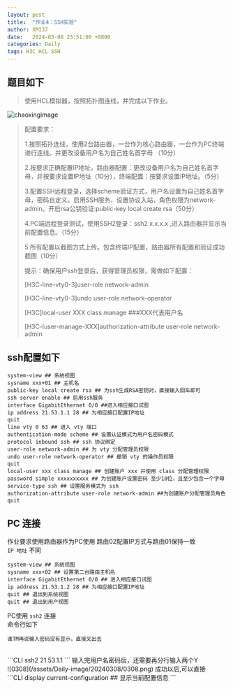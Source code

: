 ```yaml
---
layout: post
title:  "作业4：SSH实验"
author: XM137
date:   2024-03-08 23:51:00 +0800
categories: Daily
tags: H3C HCL SSH
---
```

## 题目如下
> 使用HCL模拟器，按照拓扑图连线，并完成以下作业。
>
![chaoxingimage](https://p.ananas.chaoxing.com/star3/origin/1c1c364a19c218c035862c176aa48dd0.png)
>
>配置要求：
>
> 
> 1.按照拓扑连线，使用2台路由器，一台作为核心路由器，一台作为PC终端进行连线。并更改设备用户名为自己姓名首字母 （10分）
> 
> 2.按要求正确配置IP地址，路由器配置：更改设备用户名为自己姓名首字母，并按要求设置IP地址（10分），终端配置：按要求设置IP地址。（5分）
> 
> 3.配置SSH远程登录，选择scheme验证方式，用户名设置为自己姓名首字母，密码自定义。启用SSH服务，设置协议入站，角色权限为network-admin。开启rsa公钥验证:public-key local create rsa（50分）
> 
> 4.PC端远程登录测试，使用SSH2登录：ssh2 x.x.x.x ,进入路由器并显示当前配置信息。（15分）
> 
> 5.所有配置以截图方式上传。包含终端IP配置，路由器所有配置和验证成功截图（10分）
> 
> 提示：确保用户ssh登录后，获得管理员权限，需做如下配置：
> 
> [H3C-line-vty0-3]user-role network-admin
>
> [H3C-line-vty0-3]undo user-role network-operator
> 
> [H3C]local-user XXX class manage     ###XXX代表用户名
>
> [H3C-luser-manage-XXX]authorization-attribute user-role network-admin

## ssh配置如下
```CLI
system-view ## 系统视图
sysname xxx+01 ## 主机名
public-key local create rsa ## 为ssh生成RSA密钥对，直接输入回车即可
ssh server enable ## 启用ssh服务
interface GigabitEthernet 0/0 ##进入相应接口试图
ip address 21.53.1.1 28 ## 为相应接口配置IP地址
quit
line vty 0 63 ## 进入 vty 端口
authentication-mode scheme ## 设置认证模式为用户名密码模式
protocol inbound ssh ## ssh 协议绑定
user-role network-admin ## 为 vty 分配管理员权限
undo user-role network-operator ## 撤销 vty 的操作员权限
quit
local-user xxx class manage ## 创建账户 xxx 并使用 class 分配管理权限
password simple xxxxxxxxxx ## 为创建账户设置密码 至少10位，且至少包含一个字母
service-type ssh ## 设置服务模式为 ssh
authorization-attribute user-role network-admin ##为创建账户分配管理员角色
quit
```
## PC 连接
作业要求使用路由器作为PC使用
路由02配置IP方式与路由01保持一致<br>
 `IP 地址` 不同<br>

```CLI
system-view ## 系统视图
sysname xxx+02 ## 设置第二台路由主机名
interface GigabitEthernet 0/0 ## 进入相应接口试图
ip address 21.53.1.2 28 ## 为相应接口配置IP地址
quit ## 退出到系统视图
quit ## 退出到用户视图
```

PC使用 `ssh2` 连接<br>
命令行如下<br>

```WARNING
谁TM再说输入密码没有显示，直接叉出去
```
<br>
```CLI
ssh2 21.53.1.1
```
输入完用户名密码后，还需要再分行输入两个Y <br>
![0308](/assets/Daily-image/20240308/0308.png)
成功以后,可以直接 <br>
```CLI
display current-configuration ## 显示当前配置信息
```